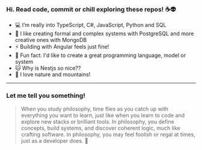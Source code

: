 ### Hi. Read code, commit or chill exploring these repos! ☕👽


- 💻 I’m really into TypeScript, C#, JavaScript, Python and SQL
- 💬 I like creating formal and complex systems with PostgreSQL and more creative ones with MongoDB
- ⚡ Building with Angular feels just fine!
- 🤖 Fun fact: I'd like to create a great programming language, model or system
- 🐱 Why is Nestjs so nice??
- 🌱 I love nature and mountains!
  
---


### Let me tell you something!

> When you study philosophy, time flies as you catch up with everything you want to learn, just like when you learn to code and explore new stacks or brilliant tools. In philosophy, you define concepts, build systems, and discover coherent logic, much like crafting software. In philosophy, you may feel foolish or regal at times, just as a developer does. 🧠





<!--
**softEsteban/softEsteban** is a ✨ _special_ ✨ repository because its `README.md` (this file) appears on your GitHub profile.

Here are some ideas to get you started:

- 🔭 I’m currently working on ...
- 🌱 I’m currently learning ...
- 👯 I’m looking to collaborate on ...
- 🤔 I’m looking for help with ...
- 💬 Ask me about ...
- 📫 How to reach me: ...
- 😄 Pronouns: ...
- ⚡ Fun fact: ...
-->

